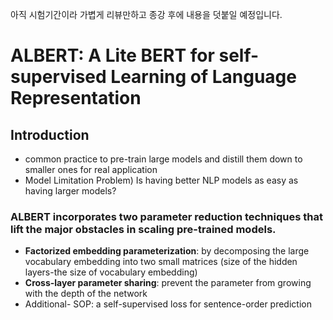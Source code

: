 아직 시험기간이라 가볍게 리뷰만하고 종강 후에 내용을 덧붙일 예정입니다.

# ALBERT: A Lite BERT for self-supervised Learning of Language Representation

## Introduction
- common practice to pre-train large models and distill them down to smaller ones for real application
- Model Limitation Problem) Is having better NLP models as easy as having larger models?
### ALBERT incorporates two parameter reduction techniques that lift the major obstacles in scaling pre-trained models.
- **Factorized embedding parameterization**: by decomposing the large vocabulary embedding into two small matrices (size of the hidden layers-the size of vocabulary embedding)
- **Cross-layer parameter sharing**: prevent the parameter from growing with the depth of the network
- Additional- SOP: a self-supervised loss for sentence-order prediction
